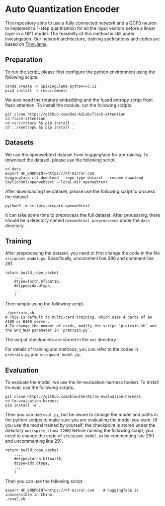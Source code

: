 # Auto Quantization Encoder
This repository aims to use a fully connected network and a QCFS neuron to implement a 1-step quantization for all the input vectors before a linear layer in a GPT model. The feasibilty of this method is still under investigation. Our network architecture, training spefications and codes are based on [TinyLlama](https://github.com/jzhang38/TinyLlama).

## Preparation
To run the script, please first configure the python environment using the following scipts.

	conda create -n SpikingLlama python==3.11
	pip3 install -r requirements

We also need the rotatory embedding and the fused entropy script from flash attention. To install the module, run the following scripts.

	git clone https://github.com/Dao-AILab/flash-attention
	cd flash-attention
	cd csrc/rotary && pip install .
	cd ../xentropy && pip install .

## Datasets
We use the openwebtext dataset from huggingface for pretraining. To download the dataset, please use the following script.

	cd data
	export HF_ENDPOINT=https://hf-mirror.com
	huggingface-cli download --repo-type dataset --resume-download Skylion007/openwebtext --local-dir openwebtext

After downloading the dataset, please use the following script to process the dataset.

	python3 -m scripts.prepare_openwebtext

It can take some time to preprocess the full dataset. After processing, there should be a directory named `openwebtext_preprocessed` under the `data` directory.

## Training
After preprocesing the dataset, you need to first change the code in the file `src/quant_model.py`. Specifically, uncomment line 290 and comment line 291.

	return build_rope_cache(
		...,
		dtype=torch.bfloat16,
		#dtype=idx.dtype,
		...
		)

Then simply using the following script.

	./pretrain.sh
	# This is default to multi-card training, which uses 4 cards of an A100 or H100 server.
	# To change the number of cards, modify the script `pretrain.sh` and the GPU_NUM parameter in `pretrain.py`.

The output checkpoints are stored in the `out` directory. 

For details of training and methods, you can refer to the codes in `pretrain.py` and `src/quant_model.py`.

## Evaluation
To evaluate the model, we use the lm-evaluation-harness toolset. To install lm-eval, use the following scripts.

	git clone https://github.com/EleutherAI/lm-evaluation-harness
	cd lm-evaluation-harness
	pip install -e .

Then you can use `eval.py`, but be aware to change the model and paths in the python scripts to make sure you are evaluating the model you want. (If you use the model trained by yourself, the checkpoint is stored under the directory `out/spike-llama-120M`) Before running the following script, you need to change the code of `src/quant_model.py` by commenting line 290 and uncommenting line 291.

	return build_rope_cache(
		...,
		#dtype=torch.bfloat16,
		dtype=idx.dtype,
		...
		)

Then you can use the following script.

	export HF_ENDPOINT=https://hf-mirror.com    # huggingface is inaccessible in China.
	./eval.sh

